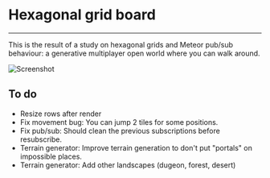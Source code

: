 # Hexagonal grid board
------------------------

This is the result of a study on hexagonal grids and Meteor pub/sub behaviour: 
a generative multiplayer open world where you can walk around.

![Screenshot](http://i.imgur.com/AnU3n63.png?1)

## To do

* Resize rows after render
* Fix movement bug: You can jump 2 tiles for some positions.
* Fix pub/sub: Should clean the previous subscriptions before resubscribe.
* Terrain generator: Improve terrain generation to don't put "portals" on impossible places.
* Terrain generator: Add other landscapes (dugeon, forest, desert)
